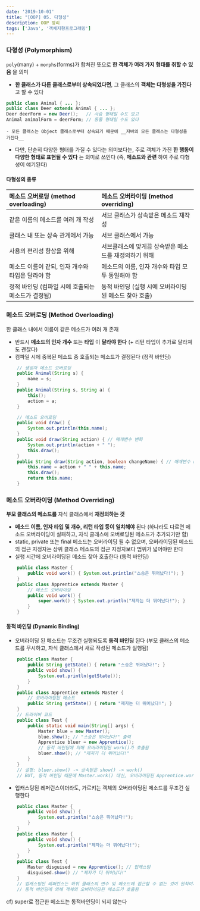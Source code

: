 ```yaml
---
date: '2019-10-01'
title: "[OOP] 05. 다형성"
description: OOP 정리
tags: ['Java', '객체지향프로그래밍']
---
```


### 다형성 (Polymorphism)
`poly`(many) + `morphs`(forms)가 합쳐진 뜻으로 __한 객체가 여러 가지 형태를 취할 수 있음__ 을 의미
- __한 클래스가 다른 클래스로부터 상속되었다면__, 그 클래스의 __객체는 다형성을 가진다__ 고 할 수 있다
```java
public class Animal { ... };
public class Deer extends Animal { ... };
Deer deerForm = new Deer();   // 사슴 형태일 수도 있고
Animal animalForm = deerForm; // 동물 형태일 수도 있다
```
    - 모든 클래스는 Object 클래스로부터 상속되기 때문에 __자바의 모든 클래스는 다형성을 가진다__ 
- 다만, 단순히 다양한 형태를 가질 수 있다는 의미보다는, 주로 객체가 가진 __한 행동이 다양한 형태로 표현될 수 있다__ 는 의미로 쓰인다 (즉, __메소드와 관련__ 하여 주로 다형성이 얘기된다)

#### 다형성의 종류
| 메소드 오버로딩 (method overloading) | 메소드 오버라이딩 (method overriding) |
|:---|:---|
| 같은 이름의 메소드를 여러 개 작성 | 서브 클래스가 상속받은 메소드 재작성 |
| 클래스 내 또는 상속 관계에서 가능 | 서브 클래스에서 가능 |
| 사용의 편리성 향상을 위해 | 서브클래스에 맞게끔 상속받은 메소드를 재정의하기 위해 |
| 메소드 이름이 같되, 인자 개수와 타입은 달라야 함 | 메소드의 이름, 인자 개수와 타입 모두 동일해야 함 |
| 정적 바인딩 (컴파일 시에 호출되는 메소드가 결정됨) | 동적 바인딩 (실행 시에 오버라이딩된 메소드 찾아 호출) |  

### 메소드 오버로딩 (Method Overloading)
한 클래스 내에서 이름이 같은 메소드가 여러 개 존재
- 반드시 __메소드의 인자 개수__ 또는 __타입__ 이 __달라야 한다__ (+ 리턴 타입이 추가로 달라져도 괜찮다)
- 컴파일 시에 중복된 메소드 중 호출되는 메소드가 결정된다 (정적 바인딩)
```java
    // 생성자 메소드 오버로딩
    public Animal(String s) {
        name = s;
    }
    public Animal(String s, String a) {
        this();
        action = a;
    }
```
```java
    // 메소드 오버로딩
    public void draw() {
        System.out.println(this.name);
    }
    public void draw(String action) { // 매개변수 변화
        System.out.println(action + " ");
        this.draw();
    }
    public String draw(String action, boolean changeName) { // 매개변수 & 리턴타입 변화
        this.name = action + " " + this.name;
        this.draw();
        return this.name;
    }
```

### 메소드 오버라이딩 (Method Overriding)
__부모 클래스의 메소드를__ 자식 클래스에서 __재정의하는 것__
- __메소드 이름, 인자 타입 및 개수, 리턴 타입 등이 일치해야__ 된다 (하나라도 다르면 메소드 오버라이딩이 실패하고, 자식 클래스에 오버로딩된 메소드가 추가되기만 함)
- static, private 또는 final 메소드는 오버라이딩 될 수 없으며, 오버라이딩된 메소드의 접근 지정자는 상위 클래스 메소드의 접근 지정자보다 범위가 넓어야만 한다 
- 실행 시간에 오버라이딩된 메소드 찾아 호출한다 (동적 바인딩)
```java
    public class Master {
        public void work() { System.out.println("스승은 뛰어났다!"); }
    }
    public class Apprentice extends Master {
        // 메소드 오버라이딩
        public void work() {
            super.work() { System.out.println("제자는 더 뛰어났다!"); }
        }
    }
```

#### 동적 바인딩 (Dynamic Binding)
- 오버라이딩 된 메소드는 무조건 실행되도록 __동적 바인딩__ 된다 (부모 클래스의 메소드를 무시하고, 자식 클래스에서 새로 작성된 메소드가 실행됨)
```java
    public class Master {
        public String getState() { return "스승은 뛰어났다!"; }
        public void show() { 
            System.out.println(getState()); 
        }
    }
    public class Apprentice extends Master {
        // 오버라이딩된 메소드
        public String getState() { return "제자는 더 뛰어났다!"; }
    }
    // 드라이버 코드
    public class Test {
        public static void main(String[] args) {
            Master blue = new Master();
            blue.show(); // "스승은 뛰어났다!" 출력 
            Apprentice bluer = new Apprentice();
            // 동적 바인딩에 의해 오버라이딩된 work()가 호출됨
            bluer.show(); // "제자가 더 뛰어났다!" 
        }
    }
    // 설명: bluer.show() -> 상속받은 show() -> work()
    // BUT, 동적 바인딩 때문에 Master.work() 대신, 오버라이딩된 Apprentice.work()를 무조건 호출됨
```
- 업캐스팅된 레퍼런스이더라도, 가르키는 객체의 오버라이딩된 메소드를 무조건 실행한다
```java
    public class Master {
        public void show() {
            System.out.println("스승은 뛰어났다!");
        }
    }
    public class Master {
        public void show() {
            System.out.println("제자는 더 뛰어났다!");
        }
    }
    public class Test {
        Master disguised = new Apprentice(); // 업캐스팅
        disguised.show() // "제자가 더 뛰어났다!"
    }
    // 업캐스팅된 레퍼런스는 하위 클래스의 변수 및 메소드에 접근할 수 없는 것이 원칙이지만,
    // 동적 바인딩에 의해 객체의 오버라이딩된 메소드가 호출됨
```
cf) super로 접근한 메소드는 동적바인딩이 되지 않는다